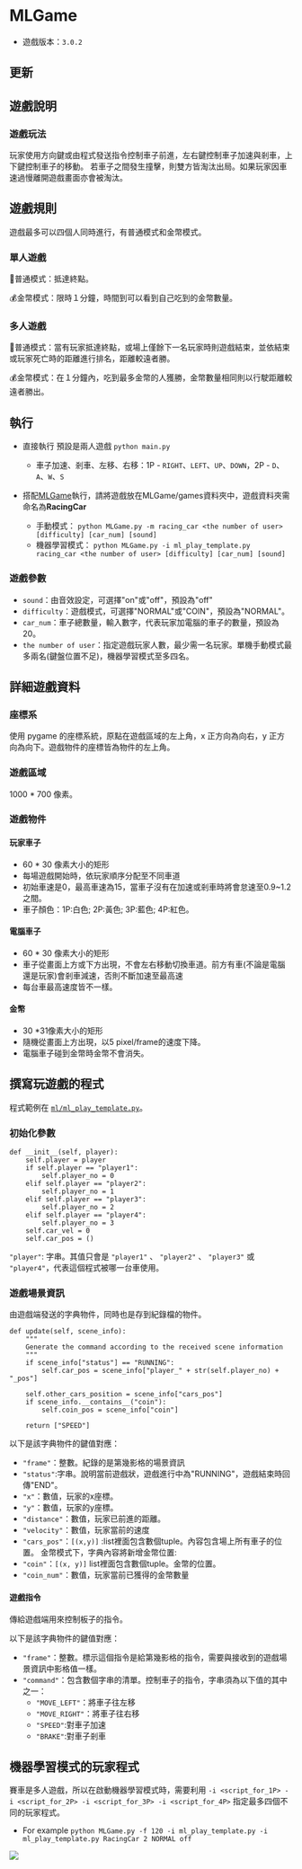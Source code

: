 # MLGame


* 遊戲版本：`3.0.2`

## 更新

## 遊戲說明

### 遊戲玩法

玩家使用方向鍵或由程式發送指令控制車子前進，左右鍵控制車子加速與剎車，上下鍵控制車子的移動。
若車子之間發生撞擊，則雙方皆淘汰出局。如果玩家因車速過慢離開遊戲畫面亦會被淘汰。

## 遊戲規則

遊戲最多可以四個人同時進行，有普通模式和金幣模式。

### 單人遊戲

🚗普通模式：抵達終點。

💰金幣模式：限時１分鐘，時間到可以看到自己吃到的金幣數量。

### 多人遊戲

🚗普通模式：當有玩家抵達終點，或場上僅餘下一名玩家時則遊戲結束，並依結束或玩家死亡時的距離進行排名，距離較遠者勝。

💰金幣模式：在１分鐘內，吃到最多金幣的人獲勝，金幣數量相同則以行駛距離較遠者勝出。


## 執行
* 直接執行 預設是兩人遊戲
`python main.py`
    * 車子加速、剎車、左移、右移：1P - `RIGHT`、`LEFT`、`UP`、`DOWN`，2P - `D`、`A`、`W`、`S`
    

* 搭配[MLGame](https://github.com/LanKuDot/MLGame)執行，請將遊戲放在MLGame/games資料夾中，遊戲資料夾需命名為**RacingCar**
    * 手動模式：
`python MLGame.py -m racing_car <the number of user> [difficulty] [car_num] [sound]`
    * 機器學習模式：
`python MLGame.py -i ml_play_template.py racing_car <the number of user> [difficulty] [car_num] [sound]`

### 遊戲參數

* `sound`：由音效設定，可選擇"on"或"off"，預設為"off"
* `difficulty`：遊戲模式，可選擇"NORMAL"或"COIN"，預設為"NORMAL"。
* `car_num`：車子總數量，輸入數字，代表玩家加電腦的車子的數量，預設為20。
* `the number of user`：指定遊戲玩家人數，最少需一名玩家。單機手動模式最多兩名(鍵盤位置不足)，機器學習模式至多四名。

## 詳細遊戲資料

### 座標系

使用 pygame 的座標系統，原點在遊戲區域的左上角，x 正方向為向右，y 正方向為向下。遊戲物件的座標皆為物件的左上角。

### 遊戲區域

1000 \* 700 像素。

### 遊戲物件

#### 玩家車子

* 60 \* 30 像素大小的矩形
* 每場遊戲開始時，依玩家順序分配至不同車道
* 初始車速是0，最高車速為15，當車子沒有在加速或剎車時將會怠速至0.9~1.2之間。
* 車子顏色：1P:白色; 2P:黃色; 3P:藍色; 4P:紅色。

#### 電腦車子

* 60 \* 30 像素大小的矩形
* 車子從畫面上方或下方出現，不會左右移動切換車道。前方有車(不論是電腦還是玩家)會剎車減速，否則不斷加速至最高速
* 每台車最高速度皆不一樣。


#### 金幣
* 30 \*31像素大小的矩形
* 隨機從畫面上方出現，以5 pixel/frame的速度下降。
* 電腦車子碰到金幣時金幣不會消失。

## 撰寫玩遊戲的程式

程式範例在 [`ml/ml_play_template.py`](https://github.com/yen900611/RacingCar/blob/master/ml/ml_play_template.py)。


### 初始化參數
```python=2
def __init__(self, player):
    self.player = player
    if self.player == "player1":
        self.player_no = 0
    elif self.player == "player2":
        self.player_no = 1
    elif self.player == "player3":
        self.player_no = 2
    elif self.player == "player4":
        self.player_no = 3
    self.car_vel = 0
    self.car_pos = ()
```
`"player"`: 字串。其值只會是 `"player1"` 、 `"player2"` 、 `"player3"` 或 `"player4"`，代表這個程式被哪一台車使用。


### 遊戲場景資訊

由遊戲端發送的字典物件，同時也是存到紀錄檔的物件。
```python=17
def update(self, scene_info):
    """
    Generate the command according to the received scene information
    """
    if scene_info["status"] == "RUNNING":
        self.car_pos = scene_info["player_" + str(self.player_no) + "_pos"]

    self.other_cars_position = scene_info["cars_pos"]
    if scene_info.__contains__("coin"):
        self.coin_pos = scene_info["coin"]

    return ["SPEED"]

```
以下是該字典物件的鍵值對應：

* `"frame"`：整數。紀錄的是第幾影格的場景資訊
* `"status"`:字串。說明當前遊戲狀，遊戲進行中為"RUNNING"，遊戲結束時回傳"END"。
* `"x"`：數值，玩家的x座標。
* `"y"`：數值，玩家的y座標。
* `"distance"`：數值，玩家已前進的距離。
* `"velocity"`：數值，玩家當前的速度
* `"cars_pos"`：`[(x,y)]` :list裡面包含數個tuple。內容包含場上所有車子的位置。
金幣模式下，字典內容將新增金幣位置:
* `"coin"`：`[(x, y)]` list裡面包含數個tuple。金幣的位置。
* `"coin_num"`：數值，玩家當前已獲得的金幣數量

#### 遊戲指令

傳給遊戲端用來控制板子的指令。

以下是該字典物件的鍵值對應：

* `"frame"`：整數。標示這個指令是給第幾影格的指令，需要與接收到的遊戲場景資訊中影格值一樣。
* `"command"`：包含數個字串的清單。控制車子的指令，字串須為以下值的其中之一：
    * `"MOVE_LEFT"`：將車子往左移
    * `"MOVE_RIGHT"`：將車子往右移
    * `"SPEED"`:對車子加速
    * `"BRAKE"`:對車子剎車

## 機器學習模式的玩家程式

賽車是多人遊戲，所以在啟動機器學習模式時，需要利用 `-i <script_for_1P> -i <script_for_2P> -i <script_for_3P> -i <script_for_4P>` 指定最多四個不同的玩家程式。
* For example
`python MLGame.py -f 120 -i ml_play_template.py -i ml_play_template.py RacingCar 2 NORMAL off`

![](https://i.imgur.com/ubPC8Fp.jpg)
